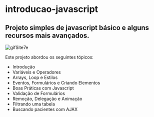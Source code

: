 # introducao-javascript
## Projeto simples de javascript básico e alguns recursos mais avançados.
![gifSite7e](https://user-images.githubusercontent.com/65046498/186498363-32d5eea2-172b-4f96-9401-a5a9981b99d3.gif)

Este projeto abordou os seguintes tópicos:
- Introdução
- Variáveis e Operadores
- Arrays, Loop e Estilos
- Eventos, Formulários e Criando Elementos
- Boas Práticas com Javascript
- Validação de Formulários
- Remoção, Delegação e Animação
- Filtrando uma tabela
- Buscando pacientes com AJAX
